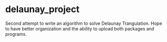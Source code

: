 delaunay_project
================

Second attempt to write an algorithm to solve Delaunay Trangulation. Hope to have better organization and the ability to upload both packages and programs.
